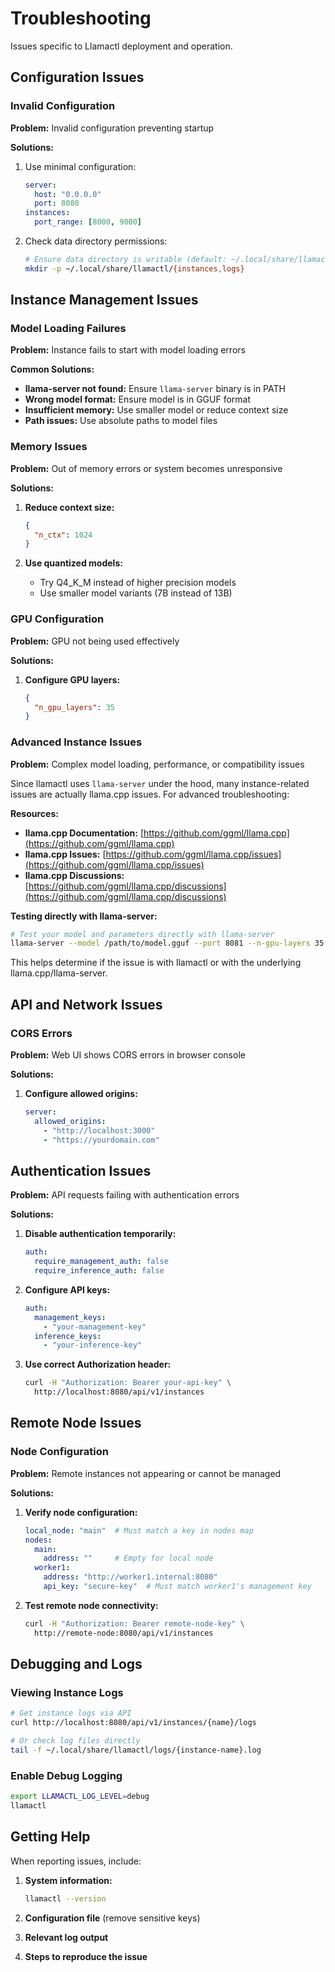 # Troubleshooting

Issues specific to Llamactl deployment and operation.

## Configuration Issues

### Invalid Configuration

**Problem:** Invalid configuration preventing startup

**Solutions:**
1. Use minimal configuration:
   ```yaml
   server:
     host: "0.0.0.0"
     port: 8080
   instances:
     port_range: [8000, 9000]
   ```

2. Check data directory permissions:
   ```bash
   # Ensure data directory is writable (default: ~/.local/share/llamactl)
   mkdir -p ~/.local/share/llamactl/{instances,logs}
   ```

## Instance Management Issues

### Model Loading Failures

**Problem:** Instance fails to start with model loading errors

**Common Solutions:**  
- **llama-server not found:** Ensure `llama-server` binary is in PATH  
- **Wrong model format:** Ensure model is in GGUF format  
- **Insufficient memory:** Use smaller model or reduce context size  
- **Path issues:** Use absolute paths to model files  

### Memory Issues

**Problem:** Out of memory errors or system becomes unresponsive

**Solutions:**
1. **Reduce context size:**
   ```json
   {
     "n_ctx": 1024
   }
   ```

2. **Use quantized models:**  
   - Try Q4_K_M instead of higher precision models  
   - Use smaller model variants (7B instead of 13B)  

### GPU Configuration

**Problem:** GPU not being used effectively

**Solutions:**
1. **Configure GPU layers:**
   ```json
   {
     "n_gpu_layers": 35
   }
   ```

### Advanced Instance Issues

**Problem:** Complex model loading, performance, or compatibility issues

Since llamactl uses `llama-server` under the hood, many instance-related issues are actually llama.cpp issues. For advanced troubleshooting:

**Resources:**  
- **llama.cpp Documentation:** [https://github.com/ggml/llama.cpp](https://github.com/ggml/llama.cpp)  
- **llama.cpp Issues:** [https://github.com/ggml/llama.cpp/issues](https://github.com/ggml/llama.cpp/issues)  
- **llama.cpp Discussions:** [https://github.com/ggml/llama.cpp/discussions](https://github.com/ggml/llama.cpp/discussions)  

**Testing directly with llama-server:**  
```bash
# Test your model and parameters directly with llama-server
llama-server --model /path/to/model.gguf --port 8081 --n-gpu-layers 35
```

This helps determine if the issue is with llamactl or with the underlying llama.cpp/llama-server.

## API and Network Issues

### CORS Errors

**Problem:** Web UI shows CORS errors in browser console

**Solutions:**
1. **Configure allowed origins:**
   ```yaml
   server:
     allowed_origins:
       - "http://localhost:3000"
       - "https://yourdomain.com"
   ```

## Authentication Issues

**Problem:** API requests failing with authentication errors

**Solutions:**
1. **Disable authentication temporarily:**
   ```yaml
   auth:
     require_management_auth: false
     require_inference_auth: false
   ```

2. **Configure API keys:**
   ```yaml
   auth:
     management_keys:
       - "your-management-key"
     inference_keys:
       - "your-inference-key"
   ```

3. **Use correct Authorization header:**
   ```bash
   curl -H "Authorization: Bearer your-api-key" \
     http://localhost:8080/api/v1/instances
   ```

## Remote Node Issues

### Node Configuration

**Problem:** Remote instances not appearing or cannot be managed

**Solutions:**
1. **Verify node configuration:**
   ```yaml
   local_node: "main"  # Must match a key in nodes map
   nodes:
     main:
       address: ""     # Empty for local node
     worker1:
       address: "http://worker1.internal:8080"
       api_key: "secure-key"  # Must match worker1's management key
   ```

2. **Test remote node connectivity:**
   ```bash
   curl -H "Authorization: Bearer remote-node-key" \
     http://remote-node:8080/api/v1/instances
   ```

## Debugging and Logs

### Viewing Instance Logs

```bash
# Get instance logs via API
curl http://localhost:8080/api/v1/instances/{name}/logs

# Or check log files directly
tail -f ~/.local/share/llamactl/logs/{instance-name}.log
```

### Enable Debug Logging

```bash
export LLAMACTL_LOG_LEVEL=debug
llamactl
```

## Getting Help

When reporting issues, include:

1. **System information:**
   ```bash
   llamactl --version
   ```

2. **Configuration file** (remove sensitive keys)

3. **Relevant log output**

4. **Steps to reproduce the issue**
